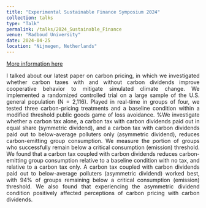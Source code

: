 ```yaml
---
title: "Experimental Sustainable Finance Symposium 2024"
collection: talks
type: "Talk"
permalink: /talks/2024_Sustainable_Finance
venue: "Radboud University"
date: 2024-04-25
location: "Nijmegen, Netherlands"
---
```


[More information here](https://papers.ssrn.com/sol3/papers.cfm?abstract_id=4818198)

<div style="text-align: justify; text-justify: inter-word;">I talked about our latest paper on carbon pricing, in which we investigated whether carbon taxes with and without carbon
dividends improve cooperative behavior to mitigate
simulated climate change. We implemented a randomized controlled trial on a large sample of the U.S. general
population (N = 2,116). Played in real-time in groups of four, we tested three carbon-pricing treatments and a
baseline condition within a modified threshold public goods game of loss avoidance. %We investigate whether a carbon tax
alone, a carbon tax with carbon dividends paid out in equal share (symmetric dividend), and a carbon tax with carbon
dividends paid out to below-average polluters only (asymmetric dividend), reduces carbon-emitting group consumption. We
measure the portion of groups who successfully remain below a critical consumption (emission) threshold.
We found that a carbon tax coupled with carbon dividends reduces carbon-emitting group consumption relative to a
baseline condition with no tax, and relative to a carbon tax only. A carbon tax coupled with carbon dividends paid out
to below-average polluters (asymmetric dividend) worked best, with 94% of groups remaining below a critical
consumption (emission) threshold. We also found that experiencing the asymmetric dividend condition positively affected
perceptions of carbon pricing with carbon dividends.</div>